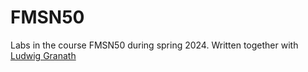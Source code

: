 # FMSN50
Labs in the course FMSN50 during spring 2024.
Written together with [Ludwig Granath](https://github.com/ludvigxP)